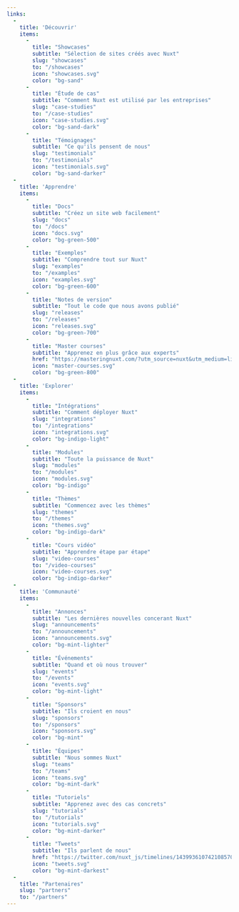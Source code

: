 ```yaml
---
links:
  -
    title: 'Découvrir'
    items:
      -
        title: "Showcases"
        subtitle: "Sélection de sites créés avec Nuxt"
        slug: "showcases"
        to: "/showcases"
        icon: "showcases.svg"
        color: "bg-sand"
      -
        title: "Étude de cas"
        subtitle: "Comment Nuxt est utilisé par les entreprises"
        slug: "case-studies"
        to: "/case-studies"
        icon: "case-studies.svg"
        color: "bg-sand-dark"
      -
        title: "Témoignages"
        subtitle: "Ce qu'ils pensent de nous"
        slug: "testimonials"
        to: "/testimonials"
        icon: "testimonials.svg"
        color: "bg-sand-darker"
  -
    title: 'Apprendre'
    items:
      -
        title: "Docs"
        subtitle: "Créez un site web facilement"
        slug: "docs"
        to: "/docs"
        icon: "docs.svg"
        color: "bg-green-500"
      -
        title: "Exemples"
        subtitle: "Comprendre tout sur Nuxt"
        slug: "examples"
        to: "/examples"
        icon: "examples.svg"
        color: "bg-green-600"
      -
        title: "Notes de version"
        subtitle: "Tout le code que nous avons publié"
        slug: "releases"
        to: "/releases"
        icon: "releases.svg"
        color: "bg-green-700"
      -
        title: "Master courses"
        subtitle: "Apprenez en plus grâce aux experts"
        href: "https://masteringnuxt.com/?utm_source=nuxt&utm_medium=link&utm_campaign=nsite"
        icon: "master-courses.svg"
        color: "bg-green-800"
  -
    title: 'Explorer'
    items:
      -
        title: "Intégrations"
        subtitle: "Comment déployer Nuxt"
        slug: "integrations"
        to: "/integrations"
        icon: "integrations.svg"
        color: "bg-indigo-light"
      -
        title: "Modules"
        subtitle: "Toute la puissance de Nuxt"
        slug: "modules"
        to: "/modules"
        icon: "modules.svg"
        color: "bg-indigo"
      -
        title: "Thèmes"
        subtitle: "Commencez avec les thèmes"
        slug: "themes"
        to: "/themes"
        icon: "themes.svg"
        color: "bg-indigo-dark"
      -
        title: "Cours vidéo"
        subtitle: "Apprendre étape par étape"
        slug: "video-courses"
        to: "/video-courses"
        icon: "video-courses.svg"
        color: "bg-indigo-darker"
  -
    title: 'Communauté'
    items:
      -
        title: "Annonces"
        subtitle: "Les dernières nouvelles concerant Nuxt"
        slug: "announcements"
        to: "/announcements"
        icon: "announcements.svg"
        color: "bg-mint-lighter"
      -
        title: "Événements"
        subtitle: "Quand et où nous trouver"
        slug: "events"
        to: "/events"
        icon: "events.svg"
        color: "bg-mint-light"
      -
        title: "Sponsors"
        subtitle: "Ils croient en nous"
        slug: "sponsors"
        to: "/sponsors"
        icon: "sponsors.svg"
        color: "bg-mint"
      -
        title: "Équipes"
        subtitle: "Nous sommes Nuxt"
        slug: "teams"
        to: "/teams"
        icon: "teams.svg"
        color: "bg-mint-dark"
      -
        title: "Tutoriels"
        subtitle: "Apprenez avec des cas concrets"
        slug: "tutorials"
        to: "/tutorials"
        icon: "tutorials.svg"
        color: "bg-mint-darker"
      -
        title: "Tweets"
        subtitle: "Ils parlent de nous"
        href: "https://twitter.com/nuxt_js/timelines/1439936107421085704"
        icon: "tweets.svg"
        color: "bg-mint-darkest"
  -
    title: "Partenaires"
    slug: "partners"
    to: "/partners"
---
```

